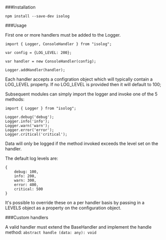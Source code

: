###Installation

```
npm install --save-dev isolog
```

###Usage

First one or more handlers must be added to the Logger. 

```
import { Logger, ConsoleHandler } from "isolog";

var config = {LOG_LEVEL: 200};

var handler = new ConsoleHandler(config);

Logger.addHandler(handler);

```

Each handler accepts a configration object which will typically contain a LOG_LEVEL property. If no LOG_LEVEL is provided then it will default to 100;

Subsequent modules can simply import the logger and invoke one of the 5 methods:

```
import { Logger } from "isolog";

Logger.debug('debug');
Logger.info('info');
Logger.warn('warn');
Logger.error('error');
Logger.critical('critical');
```

Data will only be logged if the method invoked exceeds the level set on the handler.

The default log levels are:

```
{
    debug: 100,
    info: 200,
    warn: 300,
    error: 400,
    critical: 500
}
```

It's possible to override these on a per handler basis by passing in a LEVELS object as a property on the configuration object.

###Custom handlers

A valid handler must extend the BaseHandler and implement the handle method: `abstract handle (data: any): void`
